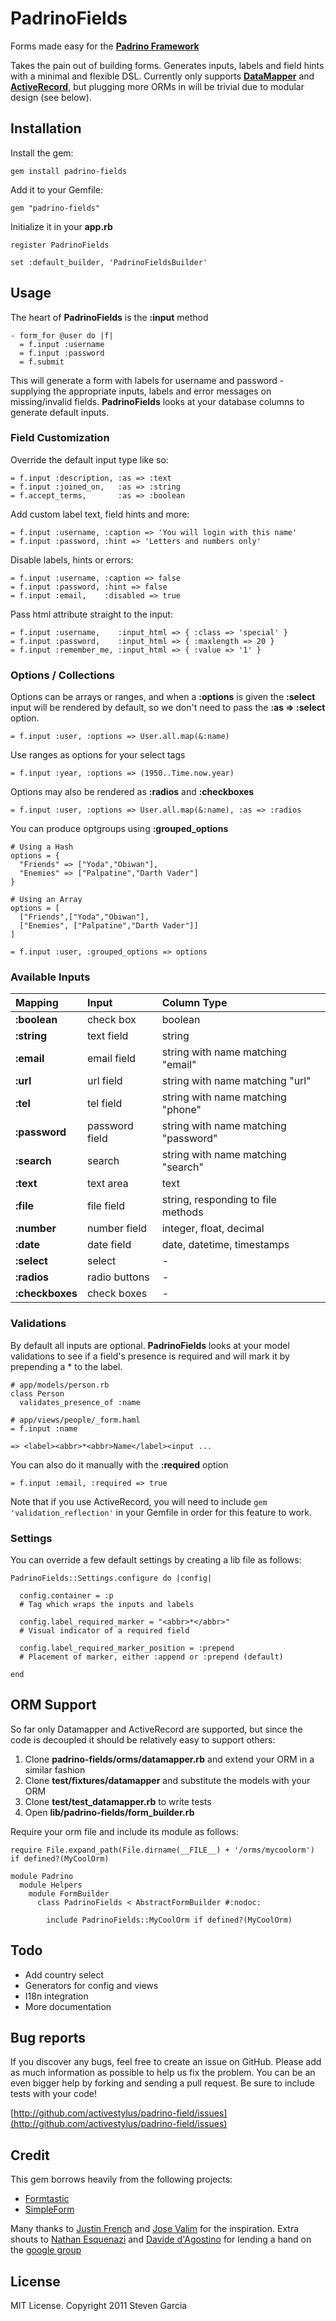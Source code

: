 # PadrinoFields

Forms made easy for the **[Padrino Framework](http://www.padrinorb.com)**

Takes the pain out of building forms. Generates inputs, labels and field hints with a minimal and flexible DSL.
Currently only supports **[DataMapper](http://datamapper.org/)** and
**[ActiveRecord](http://api.rubyonrails.org/classes/ActiveRecord/Base.html)**, but plugging more ORMs in will
be trivial due to modular design (see below).

## Installation

Install the gem:

    gem install padrino-fields

Add it to your Gemfile:

    gem "padrino-fields"
    

Initialize it in your **app.rb**

    register PadrinoFields
    
    set :default_builder, 'PadrinoFieldsBuilder'

## Usage

The heart of **PadrinoFields** is the **:input** method

    - form_for @user do |f|
      = f.input :username
      = f.input :password
      = f.submit

This will generate a form with labels for username and password - supplying the appropriate inputs, labels and error
messages on missing/invalid fields. **PadrinoFields** looks at your database columns to generate default inputs.

### Field Customization

Override the default input type like so:

    = f.input :description, :as => :text
    = f.input :joined_on,   :as => :string
    = f.accept_terms,       :as => :boolean

Add custom label text, field hints and more:

    = f.input :username, :caption => 'You will login with this name'
    = f.input :password, :hint => 'Letters and numbers only'

Disable labels, hints or errors:

    = f.input :username, :caption => false
    = f.input :password, :hint => false
    = f.input :email,    :disabled => true

Pass html attribute straight to the input:

    = f.input :username,    :input_html => { :class => 'special' }
    = f.input :password,    :input_html => { :maxlength => 20 }
    = f.input :remember_me, :input_html => { :value => '1' }

### Options / Collections

Options can be arrays or ranges, and when a **:options** is given the **:select** input will be rendered by default,
so we don't need to pass the **:as => :select** option. 

    = f.input :user, :options => User.all.map(&:name)

Use ranges as options for your select tags

    = f.input :year, :options => (1950..Time.now.year)

Options may also be rendered as **:radios** and **:checkboxes**

    = f.input :user, :options => User.all.map(&:name), :as => :radios

You can produce optgroups using **:grouped_options**

    # Using a Hash
    options = {
      "Friends" => ["Yoda","Obiwan"],
      "Enemies" => ["Palpatine","Darth Vader"]
    }
    
    # Using an Array
    options = [
      ["Friends",["Yoda","Obiwan"],
      ["Enemies", ["Palpatine","Darth Vader"]]
    ]
    
    = f.input :user, :grouped_options => options

### Available Inputs

Mapping       | Input           | Column Type                          
:-------------|:----------------|:------------------------------------
**:boolean**  |check box        |boolean                              
**:string**   |text field       |string                               
**:email**    |email field      |string with name matching "email"    
**:url**      |url field        |string with name matching "url"      
**:tel**      |tel field        |string with name matching "phone"    
**:password** |password field   |string with name matching "password" 
**:search**   |search           |string with name matching "search"   
**:text**     |text area        |text                                 
**:file**     |file field       |string, responding to file methods   
**:number**   |number field     |integer, float, decimal              
**:date**     |date field       |date, datetime, timestamps           
**:select**   |select           |-                                    
**:radios**   |radio buttons    |-                                    
**:checkboxes**   |check boxes      |-                                    


### Validations

By default all inputs are optional. **PadrinoFields** looks at your model validations to see if a field's presence is
required and will mark it by prepending a * to the label. 

    # app/models/person.rb
    class Person
      validates_presence_of :name
    
    # app/views/people/_form.haml
    = f.input :name
    
    => <label><abbr>*<abbr>Name</label><input ...

You can also do it manually with the **:required** option

    = f.input :email, :required => true

Note that if you use ActiveRecord, you will need to include `gem 'validation_reflection'` in your Gemfile
in order for this feature to work.

### Settings

You can override a few default settings by creating a lib file as follows:

    PadrinoFields::Settings.configure do |config|
      
      config.container = :p
      # Tag which wraps the inputs and labels
      
      config.label_required_marker = "<abbr>*</abbr>"
      # Visual indicator of a required field
      
      config.label_required_marker_position = :prepend
      # Placement of marker, either :append or :prepend (default)
      
    end


## ORM Support

So far only Datamapper and ActiveRecord are supported, but since the code is decoupled it
should be relatively easy to support others:

1. Clone **padrino-fields/orms/datamapper.rb** and extend your ORM in a similar fashion
2. Clone **test/fixtures/datamapper** and substitute the models with your ORM
3. Clone **test/test_datamapper.rb** to write tests
4. Open **lib/padrino-fields/form_builder.rb**

Require your orm file and include its module as follows:

    require File.expand_path(File.dirname(__FILE__) + '/orms/mycoolorm') if defined?(MyCoolOrm)

    module Padrino
      module Helpers
        module FormBuilder
          class PadrinoFields < AbstractFormBuilder #:nodoc:
        
            include PadrinoFields::MyCoolOrm if defined?(MyCoolOrm)

## Todo

* Add country select
* Generators for config and views
* I18n integration
* More documentation

## Bug reports

If you discover any bugs, feel free to create an issue on GitHub. Please add as much information as possible to help us fix the problem. You can be an even bigger help by forking and sending a pull request. Be sure to include tests with your code!

[http://github.com/activestylus/padrino-field/issues](http://github.com/activestylus/padrino-field/issues)

## Credit

This gem borrows heavily from the following projects:

* [Formtastic](http://github.com/justinfrench/formtastic)
* [SimpleForm](http://github.com/plataformatec/simple_form)

Many thanks to [Justin French](https://github.com/justinfrench) and [Jose Valim](https://github.com/josevalim) for the inspiration. Extra shouts to [Nathan Esquenazi](https://github.com/nesquena) and [Davide d'Agostino](https://github.com/DAddYE) for lending a hand on the [google group](https://groups.google.com/forum/#!forum/padrino)

## License

MIT License. Copyright 2011 Steven Garcia